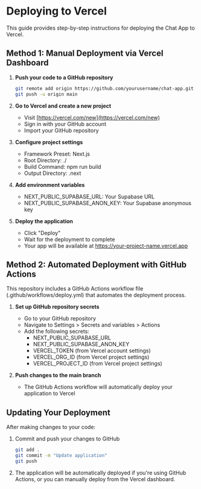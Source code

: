 # Deploying to Vercel

This guide provides step-by-step instructions for deploying the Chat App to Vercel.

## Method 1: Manual Deployment via Vercel Dashboard

1. **Push your code to a GitHub repository**
   ```bash
   git remote add origin https://github.com/yourusername/chat-app.git
   git push -u origin main
   ```

2. **Go to Vercel and create a new project**
   - Visit [https://vercel.com/new](https://vercel.com/new)
   - Sign in with your GitHub account
   - Import your GitHub repository

3. **Configure project settings**
   - Framework Preset: Next.js
   - Root Directory: ./
   - Build Command: npm run build
   - Output Directory: .next

4. **Add environment variables**
   - NEXT_PUBLIC_SUPABASE_URL: Your Supabase URL
   - NEXT_PUBLIC_SUPABASE_ANON_KEY: Your Supabase anonymous key

5. **Deploy the application**
   - Click "Deploy"
   - Wait for the deployment to complete
   - Your app will be available at https://your-project-name.vercel.app

## Method 2: Automated Deployment with GitHub Actions

This repository includes a GitHub Actions workflow file (.github/workflows/deploy.yml) that automates the deployment process.

1. **Set up GitHub repository secrets**
   - Go to your GitHub repository
   - Navigate to Settings > Secrets and variables > Actions
   - Add the following secrets:
     - NEXT_PUBLIC_SUPABASE_URL
     - NEXT_PUBLIC_SUPABASE_ANON_KEY
     - VERCEL_TOKEN (from Vercel account settings)
     - VERCEL_ORG_ID (from Vercel project settings)
     - VERCEL_PROJECT_ID (from Vercel project settings)

2. **Push changes to the main branch**
   - The GitHub Actions workflow will automatically deploy your application to Vercel

## Updating Your Deployment

After making changes to your code:

1. Commit and push your changes to GitHub
   ```bash
   git add .
   git commit -m "Update application"
   git push
   ```

2. The application will be automatically deployed if you're using GitHub Actions, or you can manually deploy from the Vercel dashboard.
